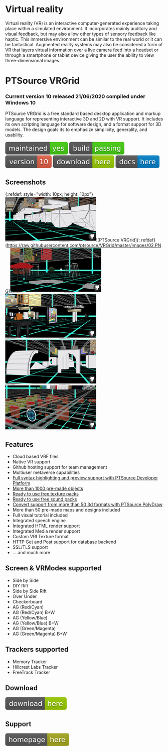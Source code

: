 # Virtual reality

Virtual reality (VR) is an interactive computer-generated experience taking place within a simulated environment. It incorporates mainly auditory and visual feedback, but may also allow other types of sensory feedback like haptic. This immersive environment can be similar to the real world or it can be fantastical. Augmented reality systems may also be considered a form of VR that layers virtual information over a live camera feed into a headset or through a smartphone or tablet device giving the user the ability to view three-dimensional images.

# PTSource VRGrid
### Current version 10 released 21/06/2020 compiled under Windows 10

PTSource VRGrid is a free standard based desktop application and markup language for representing interactive 3D and 2D with VR support. It includes its own scripting language for software design, and a format support for 3D models. The design goals its to emphasize simplicity, generality, and usability.

[![Maintenance](/images/maintained.svg)]() [![Travis](/images/rust.svg)]()  [![You can download here.](/images/version-10-red.svg)](https://dl.orangedox.com/tX6IL0ZzYy6z5vI2sE?dl=1)  [![You can download here.](/images/download-here-green.svg)](https://dl.orangedox.com/tX6IL0ZzYy6z5vI2sE?dl=1) [![Help here.](/images/docs-here-blue.svg)](https://wiki.ptsource.eu/software/vrgrid/start)


## Screenshots
{:refdef: style="width: 10px; height: 10px"}
![PTSource VRGrid](https://raw.githubusercontent.com/ptsource/VRGrid/master/images/01.PNG)![PTSource VRGrid]{: refdef}(https://raw.githubusercontent.com/ptsource/VRGrid/master/images/02.PNG)![PTSource VRGrid](https://raw.githubusercontent.com/ptsource/VRGrid/master/images/03.PNG)
![PTSource VRGrid](https://raw.githubusercontent.com/ptsource/VRGrid/master/images/04.PNG)![PTSource VRGrid](https://raw.githubusercontent.com/ptsource/VRGrid/master/images/05.PNG)![PTSource VRGrid](https://raw.githubusercontent.com/ptsource/VRGrid/master/images/06.PNG)

## Features

* Cloud based VRF files
* Native VR support
* Github hosting support for team management
* Multiuser metaverse capabilities
* [Full syntax highlighting and preview support with PTSource Developer Platform](https://wiki.ptsource.eu/software/platform/start)
* [More than 1000 pre-made objects](https://wiki.ptsource.eu/software/vrgrid/3dobjects)
* [Ready to use free texture packs](https://wiki.ptsource.eu/software/vrgrid/textures)
* [Ready to use free sound packs](https://wiki.ptsource.eu/software/vrgrid/sounds)
* [Convert support from more than 50 3d formats with PTSource PolyDraw](https://wiki.ptsource.eu/software/polydraw/start)
* More than 50 pre-made maps and designs included
* Full visual tutorial included
* Integrated speech engine
* Integrated HTML render support
* Integrated Media render support
* Custom VRI Texture format
* HTTP Get and Post support for database backend
* SSL/TLS support
* ... and much more

## Screen & VRModes supported

* Side by Side
* DIY Rift
* Side by Side Rift
* Over Under
* Checkerboard
* AG (Red/Cyan)
* AG (Red/Cyan) B+W
* AG (Yellow/Blue)
* AG (Yellow/Blue) B+W
* AG (Green/Magenta)
* AG (Green/Magenta) B+W 

## Trackers supported

* Memory Tracker
* Hillcrest Labs Tracker
* FreeTrack Tracker

## Download

[![You can download here.](/images/download-here-green.svg)](https://dl.orangedox.com/tX6IL0ZzYy6z5vI2sE?dl=1)

## Support

[![Visit homepage.](/images/homepage-here-yellowgreen.svg)](https://wiki.ptsource.eu/software/vrgrid/start)


